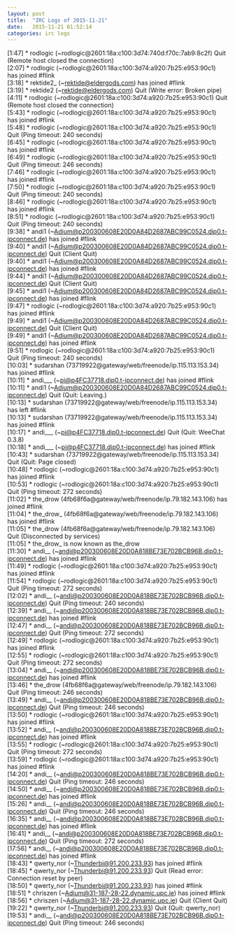 ```yaml
---
layout: post
title:  "IRC Logs of 2015-11-21"
date:   2015-11-21 01:52:14
categories: irc logs
---
```

<span class="irc-date">[1:47]</span> <span class="irc-navy">* rodlogic (~rodlogic@2601:18a:c100:3d74:740d:f70c:7ab9:8c2f) Quit (Remote host closed the connection)</span><br />
<span class="irc-date">[2:07]</span> <span class="irc-green">* rodlogic (~rodlogic@2601:18a:c100:3d74:a920:7b25:e953:90c1) has joined #flink</span><br />
<span class="irc-date">[3:18]</span> <span class="irc-green">* rektide2_ (~rektide@eldergods.com) has joined #flink</span><br />
<span class="irc-date">[3:19]</span> <span class="irc-navy">* rektide2 (~rektide@eldergods.com) Quit (Write error: Broken pipe)</span><br />
<span class="irc-date">[4:11]</span> <span class="irc-navy">* rodlogic (~rodlogic@2601:18a:c100:3d74:a920:7b25:e953:90c1) Quit (Remote host closed the connection)</span><br />
<span class="irc-date">[5:43]</span> <span class="irc-green">* rodlogic (~rodlogic@2601:18a:c100:3d74:a920:7b25:e953:90c1) has joined #flink</span><br />
<span class="irc-date">[5:48]</span> <span class="irc-navy">* rodlogic (~rodlogic@2601:18a:c100:3d74:a920:7b25:e953:90c1) Quit (Ping timeout: 240 seconds)</span><br />
<span class="irc-date">[6:45]</span> <span class="irc-green">* rodlogic (~rodlogic@2601:18a:c100:3d74:a920:7b25:e953:90c1) has joined #flink</span><br />
<span class="irc-date">[6:49]</span> <span class="irc-navy">* rodlogic (~rodlogic@2601:18a:c100:3d74:a920:7b25:e953:90c1) Quit (Ping timeout: 246 seconds)</span><br />
<span class="irc-date">[7:46]</span> <span class="irc-green">* rodlogic (~rodlogic@2601:18a:c100:3d74:a920:7b25:e953:90c1) has joined #flink</span><br />
<span class="irc-date">[7:50]</span> <span class="irc-navy">* rodlogic (~rodlogic@2601:18a:c100:3d74:a920:7b25:e953:90c1) Quit (Ping timeout: 240 seconds)</span><br />
<span class="irc-date">[8:46]</span> <span class="irc-green">* rodlogic (~rodlogic@2601:18a:c100:3d74:a920:7b25:e953:90c1) has joined #flink</span><br />
<span class="irc-date">[8:51]</span> <span class="irc-navy">* rodlogic (~rodlogic@2601:18a:c100:3d74:a920:7b25:e953:90c1) Quit (Ping timeout: 240 seconds)</span><br />
<span class="irc-date">[9:38]</span> <span class="irc-green">* andi1 (~Adium@p200300608E20D0A84D2687ABC99C0524.dip0.t-ipconnect.de) has joined #flink</span><br />
<span class="irc-date">[9:40]</span> <span class="irc-navy">* andi1 (~Adium@p200300608E20D0A84D2687ABC99C0524.dip0.t-ipconnect.de) Quit (Client Quit)</span><br />
<span class="irc-date">[9:40]</span> <span class="irc-green">* andi1 (~Adium@p200300608E20D0A84D2687ABC99C0524.dip0.t-ipconnect.de) has joined #flink</span><br />
<span class="irc-date">[9:44]</span> <span class="irc-navy">* andi1 (~Adium@p200300608E20D0A84D2687ABC99C0524.dip0.t-ipconnect.de) Quit (Client Quit)</span><br />
<span class="irc-date">[9:45]</span> <span class="irc-green">* andi1 (~Adium@p200300608E20D0A84D2687ABC99C0524.dip0.t-ipconnect.de) has joined #flink</span><br />
<span class="irc-date">[9:47]</span> <span class="irc-green">* rodlogic (~rodlogic@2601:18a:c100:3d74:a920:7b25:e953:90c1) has joined #flink</span><br />
<span class="irc-date">[9:49]</span> <span class="irc-navy">* andi1 (~Adium@p200300608E20D0A84D2687ABC99C0524.dip0.t-ipconnect.de) Quit (Client Quit)</span><br />
<span class="irc-date">[9:49]</span> <span class="irc-green">* andi1 (~Adium@p200300608E20D0A84D2687ABC99C0524.dip0.t-ipconnect.de) has joined #flink</span><br />
<span class="irc-date">[9:51]</span> <span class="irc-navy">* rodlogic (~rodlogic@2601:18a:c100:3d74:a920:7b25:e953:90c1) Quit (Ping timeout: 240 seconds)</span><br />
<span class="irc-date">[10:03]</span> <span class="irc-green">* sudarshan (73719922@gateway/web/freenode/ip.115.113.153.34) has joined #flink</span><br />
<span class="irc-date">[10:11]</span> <span class="irc-green">* andi___ (~pi@p4FC37718.dip0.t-ipconnect.de) has joined #flink</span><br />
<span class="irc-date">[10:11]</span> <span class="irc-navy">* andi1 (~Adium@p200300608E20D0A84D2687ABC99C0524.dip0.t-ipconnect.de) Quit (Quit: Leaving.)</span><br />
<span class="irc-date">[10:13]</span> <span class="irc-green">* sudarshan (73719922@gateway/web/freenode/ip.115.113.153.34) has left #flink</span><br />
<span class="irc-date">[10:13]</span> <span class="irc-green">* sudarshan (73719922@gateway/web/freenode/ip.115.113.153.34) has joined #flink</span><br />
<span class="irc-date">[10:17]</span> <span class="irc-navy">* andi___ (~pi@p4FC37718.dip0.t-ipconnect.de) Quit (Quit: WeeChat 0.3.8)</span><br />
<span class="irc-date">[10:18]</span> <span class="irc-green">* andi___ (~pi@p4FC37718.dip0.t-ipconnect.de) has joined #flink</span><br />
<span class="irc-date">[10:43]</span> <span class="irc-navy">* sudarshan (73719922@gateway/web/freenode/ip.115.113.153.34) Quit (Quit: Page closed)</span><br />
<span class="irc-date">[10:48]</span> <span class="irc-green">* rodlogic (~rodlogic@2601:18a:c100:3d74:a920:7b25:e953:90c1) has joined #flink</span><br />
<span class="irc-date">[10:53]</span> <span class="irc-navy">* rodlogic (~rodlogic@2601:18a:c100:3d74:a920:7b25:e953:90c1) Quit (Ping timeout: 272 seconds)</span><br />
<span class="irc-date">[11:02]</span> <span class="irc-green">* the_drow (4fb68f6a@gateway/web/freenode/ip.79.182.143.106) has joined #flink</span><br />
<span class="irc-date">[11:04]</span> <span class="irc-green">* the_drow_ (4fb68f6a@gateway/web/freenode/ip.79.182.143.106) has joined #flink</span><br />
<span class="irc-date">[11:05]</span> <span class="irc-navy">* the_drow (4fb68f6a@gateway/web/freenode/ip.79.182.143.106) Quit (Disconnected by services)</span><br />
<span class="irc-date">[11:05]</span> <span class="irc-green">* the_drow_ is now known as the_drow</span><br />
<span class="irc-date">[11:30]</span> <span class="irc-green">* andi__ (~andi@p200300608E20D0A818BE73E702BCB96B.dip0.t-ipconnect.de) has joined #flink</span><br />
<span class="irc-date">[11:49]</span> <span class="irc-green">* rodlogic (~rodlogic@2601:18a:c100:3d74:a920:7b25:e953:90c1) has joined #flink</span><br />
<span class="irc-date">[11:54]</span> <span class="irc-navy">* rodlogic (~rodlogic@2601:18a:c100:3d74:a920:7b25:e953:90c1) Quit (Ping timeout: 272 seconds)</span><br />
<span class="irc-date">[12:02]</span> <span class="irc-navy">* andi__ (~andi@p200300608E20D0A818BE73E702BCB96B.dip0.t-ipconnect.de) Quit (Ping timeout: 240 seconds)</span><br />
<span class="irc-date">[12:39]</span> <span class="irc-green">* andi__ (~andi@p200300608E20D0A818BE73E702BCB96B.dip0.t-ipconnect.de) has joined #flink</span><br />
<span class="irc-date">[12:47]</span> <span class="irc-navy">* andi__ (~andi@p200300608E20D0A818BE73E702BCB96B.dip0.t-ipconnect.de) Quit (Ping timeout: 272 seconds)</span><br />
<span class="irc-date">[12:49]</span> <span class="irc-green">* rodlogic (~rodlogic@2601:18a:c100:3d74:a920:7b25:e953:90c1) has joined #flink</span><br />
<span class="irc-date">[12:55]</span> <span class="irc-navy">* rodlogic (~rodlogic@2601:18a:c100:3d74:a920:7b25:e953:90c1) Quit (Ping timeout: 272 seconds)</span><br />
<span class="irc-date">[13:04]</span> <span class="irc-green">* andi__ (~andi@p200300608E20D0A818BE73E702BCB96B.dip0.t-ipconnect.de) has joined #flink</span><br />
<span class="irc-date">[13:46]</span> <span class="irc-navy">* the_drow (4fb68f6a@gateway/web/freenode/ip.79.182.143.106) Quit (Ping timeout: 246 seconds)</span><br />
<span class="irc-date">[13:49]</span> <span class="irc-navy">* andi__ (~andi@p200300608E20D0A818BE73E702BCB96B.dip0.t-ipconnect.de) Quit (Ping timeout: 246 seconds)</span><br />
<span class="irc-date">[13:50]</span> <span class="irc-green">* rodlogic (~rodlogic@2601:18a:c100:3d74:a920:7b25:e953:90c1) has joined #flink</span><br />
<span class="irc-date">[13:52]</span> <span class="irc-green">* andi__ (~andi@p200300608E20D0A818BE73E702BCB96B.dip0.t-ipconnect.de) has joined #flink</span><br />
<span class="irc-date">[13:55]</span> <span class="irc-navy">* rodlogic (~rodlogic@2601:18a:c100:3d74:a920:7b25:e953:90c1) Quit (Ping timeout: 272 seconds)</span><br />
<span class="irc-date">[13:59]</span> <span class="irc-green">* rodlogic (~rodlogic@2601:18a:c100:3d74:a920:7b25:e953:90c1) has joined #flink</span><br />
<span class="irc-date">[14:20]</span> <span class="irc-navy">* andi__ (~andi@p200300608E20D0A818BE73E702BCB96B.dip0.t-ipconnect.de) Quit (Ping timeout: 246 seconds)</span><br />
<span class="irc-date">[14:50]</span> <span class="irc-green">* andi__ (~andi@p200300608E20D0A818BE73E702BCB96B.dip0.t-ipconnect.de) has joined #flink</span><br />
<span class="irc-date">[15:26]</span> <span class="irc-navy">* andi__ (~andi@p200300608E20D0A818BE73E702BCB96B.dip0.t-ipconnect.de) Quit (Ping timeout: 246 seconds)</span><br />
<span class="irc-date">[16:35]</span> <span class="irc-green">* andi__ (~andi@p200300608E20D0A818BE73E702BCB96B.dip0.t-ipconnect.de) has joined #flink</span><br />
<span class="irc-date">[16:41]</span> <span class="irc-navy">* andi__ (~andi@p200300608E20D0A818BE73E702BCB96B.dip0.t-ipconnect.de) Quit (Ping timeout: 272 seconds)</span><br />
<span class="irc-date">[17:56]</span> <span class="irc-green">* andi__ (~andi@p200300608E20D0A818BE73E702BCB96B.dip0.t-ipconnect.de) has joined #flink</span><br />
<span class="irc-date">[18:43]</span> <span class="irc-green">* qwerty_nor (~Thunderbi@91.200.233.93) has joined #flink</span><br />
<span class="irc-date">[18:45]</span> <span class="irc-navy">* qwerty_nor (~Thunderbi@91.200.233.93) Quit (Read error: Connection reset by peer)</span><br />
<span class="irc-date">[18:50]</span> <span class="irc-green">* qwerty_nor (~Thunderbi@91.200.233.93) has joined #flink</span><br />
<span class="irc-date">[18:51]</span> <span class="irc-green">* chriszen (~Adium@31-187-28-22.dynamic.upc.ie) has joined #flink</span><br />
<span class="irc-date">[18:56]</span> <span class="irc-navy">* chriszen (~Adium@31-187-28-22.dynamic.upc.ie) Quit (Client Quit)</span><br />
<span class="irc-date">[19:22]</span> <span class="irc-navy">* qwerty_nor (~Thunderbi@91.200.233.93) Quit (Quit: qwerty_nor)</span><br />
<span class="irc-date">[19:53]</span> <span class="irc-navy">* andi__ (~andi@p200300608E20D0A818BE73E702BCB96B.dip0.t-ipconnect.de) Quit (Ping timeout: 246 seconds)</span><br />
